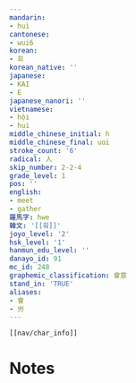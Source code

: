 ```yaml
---
mandarin:
- huì
cantonese:
- wui6
korean:
- 회
korean_native: ''
japanese:
- KAI
- E
japanese_nanori: ''
vietnamese:
- hội
- hụi
middle_chinese_initial: h
middle_chinese_final: uɑi
stroke_count: '6'
radical: 人
skip_number: 2-2-4
grade_level: 1
pos: ''
english:
- meet
- gather
羅馬字: hwe
韓文: '[[훠]]'
joyo_level: '2'
hsk_level: '1'
hanmun_edu_level: ''
danayo_id: 91
mc_id: 248
graphemic_classification: 會意
stand_in: 'TRUE'
aliases:
- 會
- 屶
---
```

```meta-bind-embed
[[nav/char_info]]
```

# Notes
